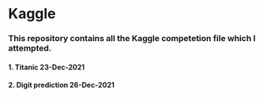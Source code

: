 # Kaggle

### This repository contains all the Kaggle competetion file which I attempted.
#### 1. Titanic 23-Dec-2021
#### 2. Digit prediction 26-Dec-2021
